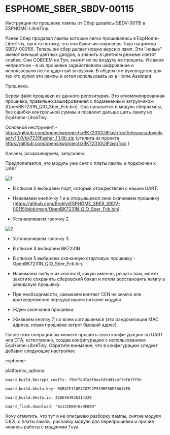 # ESPHOME_SBER_SBDV-00115
Инструкция по прошивке лампы от Сбер девайсы SBDV-00115 в ESPHOME-LibreTiny.

Ранее Сбер продавал лампы которые легко прошивались в EspHome-LibreTiny, просто потому, что они были чистокровная Tuya например SBDV-00019). Теперь же сбер делает новую версию ламп. Эти "новые" имеют меньше цветных диодов, а значить в цветном режиме светят слабее. Они СОВСЕМ не Туя, значит их по воздуху не прошить. И самое неприятное - в их прошивке задействовали шифрование и использовали нестандартный загрузчик. 
В общем это руководство для тех кто купил эти лампы и хотел использовать их в Home Assistant.

Прошивка. 

Берем файл прошивки из данного репозитария. Это откомпилированная прошивка, правильно зашифрованная с подмененным загрузчикoм (OpenBK7231N_QIO_Sber_Fck.bin). Она прошьется в модуль сберлампы, без ошибки контрольной суммы и позволит дальше шить лампу из EspHome-LibreTiny.

Основной инструмент - https://github.com/openshwprojects/BK7231GUIFlashTool/releases/download/v1.1.0/bk7231flasher_1.1.0b.zip (утилита из проекта https://github.com/openshwprojects/BK7231GUIFlashTool )

Качаем, разархивируем, запускаем.

Предполагается, что модуль уже снят с платы лампы и подключен к UART.

![1](https://github.com/Brokly/ESPHOME_SBER_SBDV-00115/assets/11642286/038dcfdd-28ec-47f7-a28a-43707a03ec44)

- В списке 0 выбираем порт, который отождествлен с нашим UART.

- Нажимаем кнопочку 1 и в открывшееся окно скачиваем прошивку (https://github.com/Brokly/ESPHOME_SBER_SBDV-00115/blob/main/OpenBK7231N_QIO_Sber_Fck.bin).

- Устанавливаем галочку 2.  

![2](https://github.com/Brokly/ESPHOME_SBER_SBDV-00115/assets/11642286/4455d89b-a3e1-454d-8c4f-064be06d1f9f)

- Устанавливаем галочку 3.

- В списке 4 выбираем BK7231N.

- В списке 5 выбираем скачанную стартовую прошивку - OpenBK7231N_QIO_Sber_Fck.bin.

- Нажимаем любую из кнопок 6, какую именно, решать вам, может захотите сохранить сберовский бэкап и потом восстановить лампу в заводскую прошивку.

- При необходимости, замыкаем контакт CEN на землю или кратковременно передергиваем питание модуля

- Ждем окончания прошивки.

- Жмакаем кнопку 7, со всем соглашаемся (это рандомизация MAC адреса, новая прошивка затрет бывший адрес).

После этих операций вы можете прошить свою конфигурацию по UART или OTA, естественно, создав конфигурацию с использованием EspHome-LibreTiny. Обратите внимание, что в конфигурацию следует добавит следующие настройки:

esphome:

  platformio_options:
  
    board_build.bkcrypt_coeffs: 79bffed7a3fbeafd5dd3abffdfbfff5b
    
    board_build.bkota.key: BDB4CE110F4787C2F539BF50E30A14E0
    
    board_build.bkota.iv: 46DE464946314329
    
    board_flash.download: "0x132000+0x9E000"
    

Хочу отметить, что тут я не описываю разборку лампы, снятие модуля CB2L c платы лампы, распайку модуля для перепрошивки и прочие нюансы работы с модулями Tuya. 
